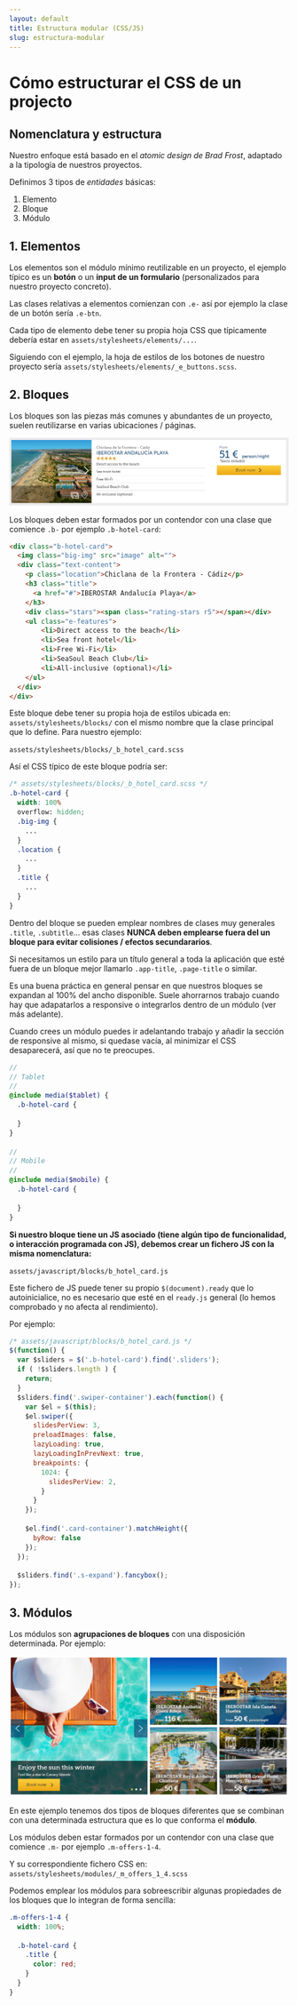 ```yaml
---
layout: default
title: Estructura modular (CSS/JS)
slug: estructura-modular
---
```


# Cómo estructurar el CSS de un projecto

## Nomenclatura y estructura

Nuestro enfoque está basado en el _atomic design de Brad Frost_, adaptado a la
tipología de nuestros proyectos.

Definimos 3 tipos de _entidades_ básicas:

1. Elemento
2. Bloque
3. Módulo

## 1. Elementos

Los elementos son el módulo mínimo reutilizable en un proyecto, el ejemplo típico
es un **botón** o un **input de un formulario** (personalizados para nuestro
  proyecto concreto).

Las clases relativas a elementos comienzan con `.e-` así por ejemplo la clase de
un botón sería `.e-btn`.

Cada tipo de elemento debe tener su propia hoja CSS que típicamente debería estar
en `assets/stylesheets/elements/...`.

Siguiendo con el ejemplo, la hoja de estilos de los botones de nuestro proyecto
sería `assets/stylesheets/elements/_e_buttons.scss`.

## 2. Bloques

Los bloques son las piezas más comunes y abundantes de un proyecto, suelen
reutilizarse en varias ubicaciones / páginas.

![Ejemplo de bloque](/images/block-sample.png)

Los bloques deben estar formados por un contendor con una clase que comience `.b-`
por ejemplo `.b-hotel-card`:

```html
<div class="b-hotel-card">
  <img class="big-img" src="image" alt="">
  <div class="text-content">
    <p class="location">Chiclana de la Frontera - Cádiz</p>
    <h3 class="title">
      <a href="#">IBEROSTAR Andalucía Playa</a>
    </h3>
    <div class="stars"><span class="rating-stars r5"></span></div>
    <ul class="e-features">
        <li>Direct access to the beach</li>
        <li>Sea front hotel</li>
        <li>Free Wi-Fi</li>
        <li>SeaSoul Beach Club</li>
        <li>All-inclusive (optional)</li>
    </ul>
  </div>
</div>
```

Este bloque debe tener su propia hoja de estilos ubicada en: `assets/stylesheets/blocks/` con el mismo nombre que la clase principal que lo define. Para nuestro ejemplo:

`assets/stylesheets/blocks/_b_hotel_card.scss`

Así el CSS típico de este bloque podría ser:

```scss
/* assets/stylesheets/blocks/_b_hotel_card.scss */
.b-hotel-card {
  width: 100%
  overflow: hidden;
  .big-img {
    ...
  }
  .location {
    ...
  }
  .title {
    ...
  }
}
```

Dentro del bloque se pueden emplear nombres de clases muy generales `.title`, `.subtitle`...
esas clases **NUNCA deben emplearse fuera del un bloque para evitar colisiones / efectos
secundararios**.

Si necesitamos un estilo para un título general a toda la aplicación que esté fuera
de un bloque mejor llamarlo `.app-title`, `.page-title` o similar.

Es una buena práctica en general pensar en que nuestros bloques se expandan al 100%
del ancho disponible. Suele ahorrarnos trabajo cuando hay que adapatarlos a responsive
o integrarlos dentro de un módulo (ver más adelante).

Cuando crees un módulo puedes ir adelantando trabajo y añadir la sección de responsive
al mismo, si quedase vacía, al minimizar el CSS desaparecerá, así que no te preocupes.

```scss
//
// Tablet
//
@include media($tablet) {
  .b-hotel-card {

  }
}

//
// Mobile
//
@include media($mobile) {
  .b-hotel-card {

  }
}
```

**Si nuestro bloque tiene un JS asociado (tiene algún tipo de funcionalidad, o interacción
  programada con JS), debemos crear un fichero JS con la misma nomenclatura:**

`assets/javascript/blocks/b_hotel_card.js`

Este fichero de JS puede tener su propio `$(document).ready` que lo autoinicialice, no es
necesario que esté en el `ready.js` general (lo hemos comprobado y no afecta al rendimiento).

Por ejemplo:

```js
/* assets/javascript/blocks/b_hotel_card.js */
$(function() {
  var $sliders = $('.b-hotel-card').find('.sliders');
  if ( !$sliders.length ) {
    return;
  }
  $sliders.find('.swiper-container').each(function() {
    var $el = $(this);
    $el.swiper({
      slidesPerView: 3,
      preloadImages: false,
      lazyLoading: true,
      lazyLoadingInPrevNext: true,
      breakpoints: {
        1024: {
          slidesPerView: 2,
        }
      }
    });

    $el.find('.card-container').matchHeight({
      byRow: false
    });
  });

  $sliders.find('.s-expand').fancybox();
});
```

## 3. Módulos

Los módulos son **agrupaciones de bloques** con una disposición determinada. Por ejemplo:

![Ejemplo de módulo](/images/module-sample.png)

En este ejemplo tenemos dos tipos de bloques diferentes que se combinan con una
determinada estructura que es lo que conforma el **módulo**.

Los módulos deben estar formados por un contendor con una clase que comience `.m-`
por ejemplo `.m-offers-1-4`.

Y su correspondiente fichero CSS en: `assets/stylesheets/modules/_m_offers_1_4.scss`

Podemos emplear los módulos para sobreescribir algunas propiedades de los bloques
que lo integran de forma sencilla:

```scss
.m-offers-1-4 {
  width: 100%;

  .b-hotel-card {
    .title {
      color: red;
    }
  }
}
```
